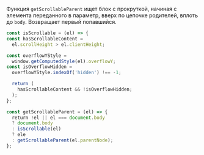 Функция `getScrollableParent` ищет блок с прокруткой, начиная с элемента переданного в параметр, вверх по цепочке родителей, вплоть до `body`. Возвращает первый попавшийся.

```js
const isScrollable = (el) => {
const hasScrollableContent =
  el.scrollHeight > el.clientHeight;

const overflowYStyle =
  window.getComputedStyle(el).overflowY;
const isOverflowHidden =
  overflowYStyle.indexOf('hidden') !== -1;

  return (
    hasScrollableContent && !isOverflowHidden;
  );
};

const getScrollableParent = (el) => {
  return !el || el === document.body
  ? document.body
  : isScrollable(el)
  ? ele
  : getScrollableParent(el.parentNode);
};
```
